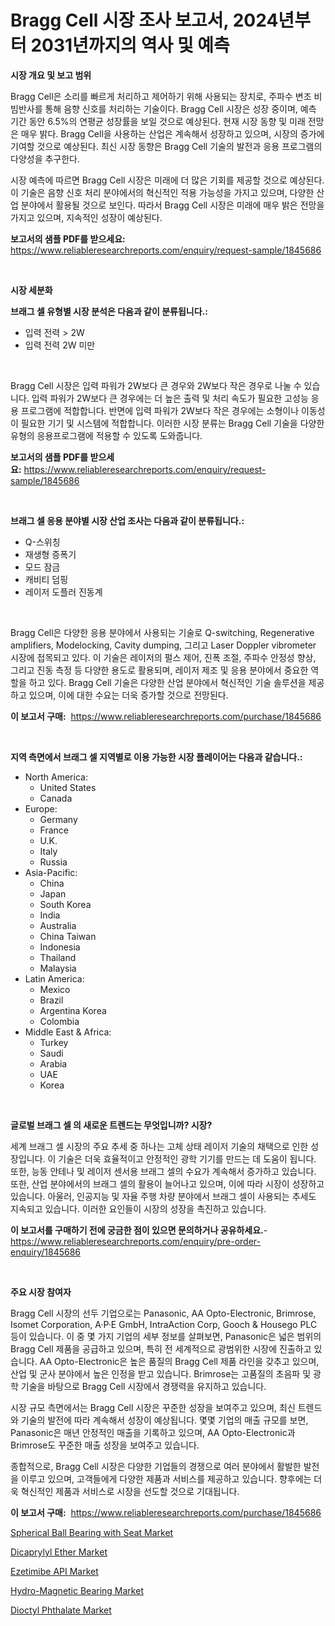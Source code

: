 <p><h1>Bragg Cell 시장 조사 보고서, 2024년부터 2031년까지의 역사 및 예측</h1></p><p><strong>시장 개요 및 보고 범위</strong></p>
<p><p>Bragg Cell은 소리를 빠르게 처리하고 제어하기 위해 사용되는 장치로, 주파수 변조 비빔반사를 통해 음향 신호를 처리하는 기술이다. Bragg Cell 시장은 성장 중이며, 예측 기간 동안 6.5%의 연평균 성장률을 보일 것으로 예상된다. 현재 시장 동향 및 미래 전망은 매우 밝다. Bragg Cell을 사용하는 산업은 계속해서 성장하고 있으며, 시장의 증가에 기여할 것으로 예상된다. 최신 시장 동향은 Bragg Cell 기술의 발전과 응용 프로그램의 다양성을 추구한다.</p><p>시장 예측에 따르면 Bragg Cell 시장은 미래에 더 많은 기회를 제공할 것으로 예상된다. 이 기술은 음향 신호 처리 분야에서의 혁신적인 적용 가능성을 가지고 있으며, 다양한 산업 분야에서 활용될 것으로 보인다. 따라서 Bragg Cell 시장은 미래에 매우 밝은 전망을 가지고 있으며, 지속적인 성장이 예상된다.</p></p>
<p><strong>보고서의 샘플 PDF를 받으세요:</strong> <a href="https://www.reliableresearchreports.com/enquiry/request-sample/1845686">https://www.reliableresearchreports.com/enquiry/request-sample/1845686</a></p>
<p>&nbsp;</p>
<p><strong>시장 세분화</strong></p>
<p><strong>브래그 셀 유형별 시장 분석은 다음과 같이 분류됩니다.:</strong></p>
<p><ul><li>입력 전력 > 2W</li><li>입력 전력 2W 미만</li></ul></p>
<p>&nbsp;</p>
<p><p>Bragg Cell 시장은 입력 파워가 2W보다 큰 경우와 2W보다 작은 경우로 나눌 수 있습니다. 입력 파워가 2W보다 큰 경우에는 더 높은 출력 및 처리 속도가 필요한 고성능 응용 프로그램에 적합합니다. 반면에 입력 파워가 2W보다 작은 경우에는 소형이나 이동성이 필요한 기기 및 시스템에 적합합니다. 이러한 시장 분류는 Bragg Cell 기술을 다양한 유형의 응용프로그램에 적용할 수 있도록 도와줍니다.</p></p>
<p><strong>보고서의 샘플 PDF를 받으세요:</strong>&nbsp;<a href="https://www.reliableresearchreports.com/enquiry/request-sample/1845686">https://www.reliableresearchreports.com/enquiry/request-sample/1845686</a></p>
<p>&nbsp;</p>
<p><strong> 브래그 셀 응용 분야별 시장 산업 조사는 다음과 같이 분류됩니다.:</strong></p>
<p><ul><li>Q-스위칭</li><li>재생형 증폭기</li><li>모드 잠금</li><li>캐비티 덤핑</li><li>레이저 도플러 진동계</li></ul></p>
<p>&nbsp;</p>
<p><p>Bragg Cell은 다양한 응용 분야에서 사용되는 기술로 Q-switching, Regenerative amplifiers, Modelocking, Cavity dumping, 그리고 Laser Doppler vibrometer 시장에 접목되고 있다. 이 기술은 레이저의 펄스 제어, 진폭 조절, 주파수 안정성 향상, 그리고 진동 측정 등 다양한 용도로 활용되며, 레이저 제조 및 응용 분야에서 중요한 역할을 하고 있다. Bragg Cell 기술은 다양한 산업 분야에서 혁신적인 기술 솔루션을 제공하고 있으며, 이에 대한 수요는 더욱 증가할 것으로 전망된다.</p></p>
<p><strong>이 보고서 구매:</strong>&nbsp; <a href="https://www.reliableresearchreports.com/purchase/1845686">https://www.reliableresearchreports.com/purchase/1845686</a></p>
<p>&nbsp;</p>
<p><strong>지역 측면에서 브래그 셀 지역별로 이용 가능한 시장 플레이어는 다음과 같습니다.:</strong></p>
<p><ul>
    <li>
        North America:
        <ul>
            <li>United States</li>
            <li>Canada</li>
        </ul>
    </li>
    <li>
        Europe:
        <ul>
            <li>Germany</li>
            <li>France</li>
            <li>U.K.</li>
            <li>Italy</li>
            <li>Russia</li>
        </ul>
    </li>
    <li>
        Asia-Pacific:
        <ul>
            <li>China</li>
            <li>Japan</li>
            <li>South Korea</li>
            <li>India</li>
            <li>Australia</li>
            <li>China Taiwan</li>
            <li>Indonesia</li>
            <li>Thailand</li>
            <li>Malaysia</li>
        </ul>
    </li>
    <li>
        Latin America:
        <ul>
            <li>Mexico</li>
            <li>Brazil</li>
            <li>Argentina Korea</li>
            <li>Colombia</li>
        </ul>
    </li>
    <li>
        Middle East & Africa:
        <ul>
            <li>Turkey</li>
            <li>Saudi</li>
            <li>Arabia</li>
            <li>UAE</li>
            <li>Korea</li>
        </ul>
    </li>
    </ul></p>
<p>&nbsp;</p>
<p><strong>글로벌 브래그 셀 의 새로운 트렌드는 무엇입니까? 시장?</strong></p>
<p><p>세계 브래그 셀 시장의 주요 추세 중 하나는 고체 상태 레이저 기술의 채택으로 인한 성장입니다. 이 기술은 더욱 효율적이고 안정적인 광학 기기를 만드는 데 도움이 됩니다. 또한, 능동 안테나 및 레이저 센서용 브래그 셀의 수요가 계속해서 증가하고 있습니다. 또한, 산업 분야에서의 브래그 셀의 활용이 늘어나고 있으며, 이에 따라 시장이 성장하고 있습니다. 아울러, 인공지능 및 자율 주행 차량 분야에서 브래그 셀이 사용되는 추세도 지속되고 있습니다. 이러한 요인들이 시장의 성장을 촉진하고 있습니다.</p></p>
<p><strong>이 보고서를 구매하기 전에 궁금한 점이 있으면 문의하거나 공유하세요.</strong>- <a href="https://www.reliableresearchreports.com/enquiry/pre-order-enquiry/1845686">https://www.reliableresearchreports.com/enquiry/pre-order-enquiry/1845686</a></p>
<p>&nbsp;</p>
<p><strong>주요 시장 참여자</strong></p>
<p><p>Bragg Cell 시장의 선두 기업으로는 Panasonic, AA Opto-Electronic, Brimrose, Isomet Corporation, A·P·E GmbH, IntraAction Corp, Gooch & Housego PLC 등이 있습니다. 이 중 몇 가지 기업의 세부 정보를 살펴보면, Panasonic은 넓은 범위의 Bragg Cell 제품을 공급하고 있으며, 특히 전 세계적으로 광범위한 시장에 진출하고 있습니다. AA Opto-Electronic은 높은 품질의 Bragg Cell 제품 라인을 갖추고 있으며, 산업 및 군사 분야에서 높은 인정을 받고 있습니다. Brimrose는 고품질의 초음파 및 광학 기술을 바탕으로 Bragg Cell 시장에서 경쟁력을 유지하고 있습니다.</p><p>시장 규모 측면에서는 Bragg Cell 시장은 꾸준한 성장을 보여주고 있으며, 최신 트렌드와 기술의 발전에 따라 계속해서 성장이 예상됩니다. 몇몇 기업의 매출 규모를 보면, Panasonic은 매년 안정적인 매출을 기록하고 있으며, AA Opto-Electronic과 Brimrose도 꾸준한 매출 성장을 보여주고 있습니다.</p><p>종합적으로, Bragg Cell 시장은 다양한 기업들의 경쟁으로 여러 분야에서 활발한 발전을 이루고 있으며, 고객들에게 다양한 제품과 서비스를 제공하고 있습니다. 향후에는 더욱 혁신적인 제품과 서비스로 시장을 선도할 것으로 기대됩니다.</p></p>
<p><strong>이 보고서 구매:</strong>&nbsp;&nbsp;<a href="https://www.reliableresearchreports.com/purchase/1845686">https://www.reliableresearchreports.com/purchase/1845686</a></p>
<p><p><a href="https://issuu.com/reportprime-2/docs/spherical-ball-bearing-with-seat-market-size-2030.">Spherical Ball Bearing with Seat Market</a></p><p><a href="https://github.com/JameTravis/Market-Research-Report-List-4/blob/main/dicaprylyl-ether-market.md">Dicaprylyl Ether Market</a></p><p><a href="https://view.publitas.com/reportprime-1/ezetimibe-api-market-dynamics-2023-2030-also-about-its-market-trends-projections-and-opportunities/">Ezetimibe API Market</a></p><p><a href="https://issuu.com/reportprime-2/docs/hydro-magnetic-bearing-market-size-2030.pptx">Hydro-Magnetic Bearing Market</a></p><p><a href="https://github.com/vimar16th/Market-Research-Report-List-3/blob/main/dioctyl-phthalate-market.md">Dioctyl Phthalate Market</a></p></p>
